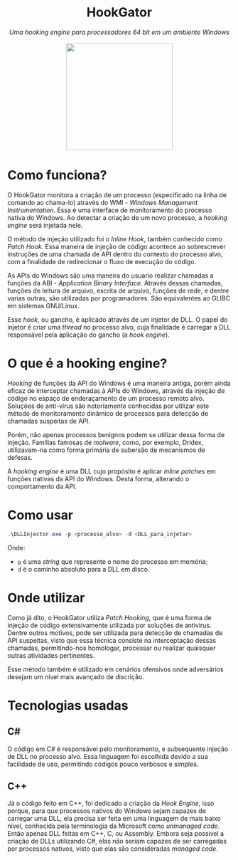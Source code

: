 <h1 align="center">HookGator</h1>
<p align="center">
  <i>Uma hooking engine para processadores 64 bit em um ambiente Windows</i>
  <br/><br/>
  
  <img width="240" src="https://user-images.githubusercontent.com/22310158/180611014-87bcdfac-cae9-46bf-8de1-285a82ed3b52.png" />
  <br/>
</p>

# Como funciona?

O HookGator monitora a criação de um processo (especificado na linha de comando ao chama-lo) através do WMI - *Windows Management Instrumentation*. Essa é uma interface de monitoramento do processo nativa do Windows. Ao detectar a criação de um novo processo, a *hooking engine* será injetada nele.

O método de injeção utilizado foi o *Inline Hook*, também conhecido como *Patch Hook*. Essa maneira de injeção de código acontece ao sobrescrever instruções de uma chamada de API dentro do contexto do processo alvo, com a finalidade de redirecionar o fluxo de execução do código.

As APIs do Windows são uma maneira do usuario realizar chamadas a funções da ABI - *Application Binary Interface*. Através dessas chamadas, funções de leitura de arquivo, escrita de arquivo, funções de rede, e dentre varias outras, são utilizadas por programadores. São equivalentes ao GLIBC em sistemas GNU/Linux.

Esse *hook*, ou gancho, é aplicado através de um injetor de DLL. O papel do injetor é criar uma *thread* no processo alvo, cuja finalidade é carregar a DLL responsável pela aplicação do gancho (a *hook engine*).

# O que é a hooking engine?

*Hooking* de funções da API do Windows é uma maneira antiga, porém ainda eficaz de interceptar chamadas à APIs do Windows, através da injeção de código no espaço de enderaçamento de um processo remoto alvo. Soluções de anti-vírus são notoriamente conhecidas por utilizar este método de monitoramento dinâmico de processos para detecção de chamadas suspeitas de API.

Porém, não apenas processos benignos podem se utilizar dessa forma de injeção. Famílias famosas de *malware*, como, por exemplo, Dridex, utilizavam-na como forma primária de subersão de mecanismos de defesas.

A *hooking engine* é uma DLL cujo propósito é aplicar *inline patches* em funções nativas da API do Windows. Desta forma, alterando o comportamento da API.


# Como usar

```powershell
.\DLLInjector.exe -p <processo_alvo> -d <DLL_para_injetar>
```

Onde: 

+ `p` é uma *string* que represente o nome do processo em memória;
+ `d` é o caminho absoluto para a DLL em disco.

# Onde utilizar

Como já dito, o HookGator utiliza *Patch Hooking*, que é uma forma de injeção de código extensivamente utilizada por soluções de antivirus. Dentre outros motivos, pode ser utilizada para detecção de chamadas de API suspeitas, visto que essa técnica consiste na interceptação dessas chamadas, permitindo-nos homologar, processar ou realizar quaisquer outras atividades pertinentes.

Esse método também é utilizado em cenários ofensivos onde adversários desejam um nivel mais avançado de discrição.

# Tecnologias usadas

## C#

O código em C# é responsável pelo monitoramento, e subsequente injeção de DLL no processo alvo. Essa linguagem foi escolhida devido a sua facilidade de uso, permitindo códigos pouco verbosos e simples.

## C++

Já o código feito em C++, foi dedicado a criação da *Hook Engine*, isso porque, para que processos nativos do Windows sejam capazes de carregar uma DLL, ela precisa ser feita em uma linguagem de mais baixo nivel, conhecida pela terminologia da Microsoft como *unmanaged code*. Então apenas DLL feitas em C++, C, ou Assembly. Embora seja possivel a criação de DLLs utilizando C#, elas não seriam capazes de ser carregadas por processos nativos, visto que elas são consideradas *managed code*.
